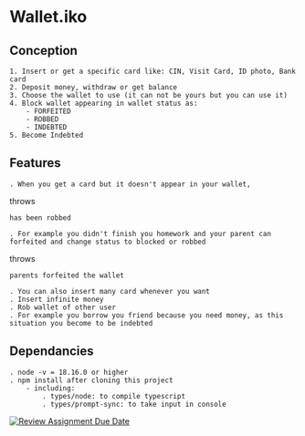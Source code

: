# Wallet.iko

## Conception
    
    1. Insert or get a specific card like: CIN, Visit Card, ID photo, Bank card
    2. Deposit money, withdraw or get balance
    3. Choose the wallet to use (it can not be yours but you can use it)
    4. Block wallet appearing in wallet status as:
        - FORFEITED
        - ROBBED 
        - INDEBTED
    5. Become Indebted

## Features
    
    . When you get a card but it doesn't appear in your wallet, 
throws 

``` 
has been robbed 
```
    . For example you didn't finish you homework and your parent can forfeited and change status to blocked or robbed
 throws 
 
 ``` 
 parents forfeited the wallet 
 ```   

    . You can also insert many card whenever you want
    . Insert infinite money
    . Rob wallet of other user
    . For example you borrow you friend because you need money, as this situation you become to be indebted     
    
## Dependancies
    
    . node -v = 18.16.0 or higher
    . npm install after cloning this project 
        - including:
            . types/node: to compile typescript
            . types/prompt-sync: to take input in console


[![Review Assignment Due Date](https://classroom.github.com/assets/deadline-readme-button-24ddc0f5d75046c5622901739e7c5dd533143b0c8e959d652212380cedb1ea36.svg)](https://classroom.github.com/a/hy8NMZUz)
